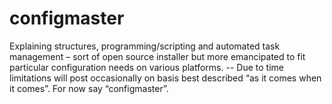 # configmaster
Explaining structures, programming/scripting and automated task management – sort of open source installer but more emancipated to fit particular configuration needs on various platforms. -- Due to time limitations will post occasionally on basis best described “as it comes when it comes”. For now say “configmaster”.
